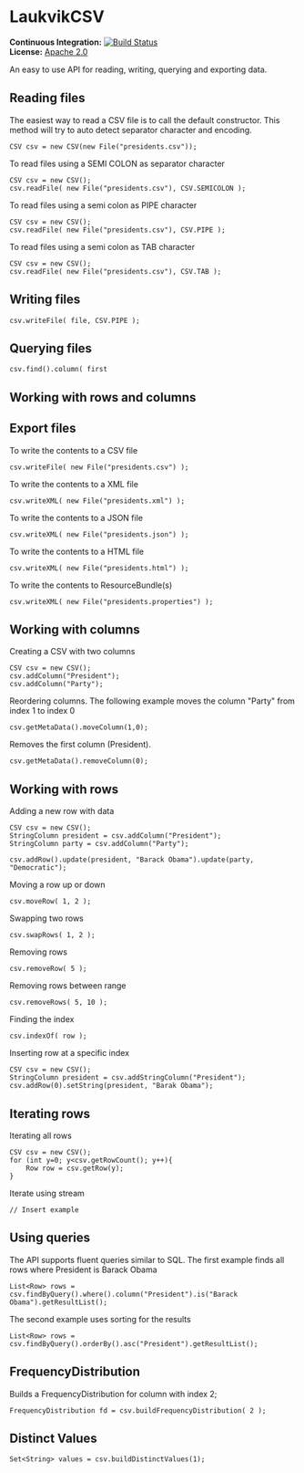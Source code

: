 LaukvikCSV
==========

**Continuous Integration:** [![Build Status](https://travis-ci.org/laukvik/LaukvikCSV.svg?branch=master)](https://travis-ci.org/laukvik/LaukvikCSV) <br/>
**License:** [Apache 2.0](http://www.apache.org/licenses/LICENSE-2.0)<br/>


An easy to use API for reading, writing, querying and exporting data.


## Reading files

The easiest way to read a CSV file is to call the default constructor. This method will try to auto detect separator character and encoding.

    CSV csv = new CSV(new File("presidents.csv"));
    
To read files using a SEMI COLON as separator character

    CSV csv = new CSV();
    csv.readFile( new File("presidents.csv"), CSV.SEMICOLON );

To read files using a semi colon as PIPE character

    CSV csv = new CSV();
    csv.readFile( new File("presidents.csv"), CSV.PIPE );

To read files using a semi colon as TAB character

    CSV csv = new CSV();
    csv.readFile( new File("presidents.csv"), CSV.TAB );

## Writing files

    csv.writeFile( file, CSV.PIPE );

## Querying files

    csv.find().column( first

## Working with rows and columns







## Export files

To write the contents to a CSV file

    csv.writeFile( new File("presidents.csv") );

To write the contents to a XML file

    csv.writeXML( new File("presidents.xml") );

To write the contents to a JSON file

    csv.writeXML( new File("presidents.json") );
    
To write the contents to a HTML file

    csv.writeXML( new File("presidents.html") );
    
To write the contents to ResourceBundle(s)

    csv.writeXML( new File("presidents.properties") );



## Working with columns

Creating a CSV with two columns

    CSV csv = new CSV();
    csv.addColumn("President");
    csv.addColumn("Party");
    
Reordering columns. The following example moves the column "Party" from index 1 to index 0 

    csv.getMetaData().moveColumn(1,0);
    
Removes the first column (President).

    csv.getMetaData().removeColumn(0);

    
    
    

## Working with rows

Adding a new row with data

    CSV csv = new CSV();
    StringColumn president = csv.addColumn("President");
    StringColumn party = csv.addColumn("Party");
    
    csv.addRow().update(president, "Barack Obama").update(party, "Democratic");

Moving a row up or down

    csv.moveRow( 1, 2 );
    
Swapping two rows

    csv.swapRows( 1, 2 );
    
Removing rows

    csv.removeRow( 5 );
    
Removing rows between range

    csv.removeRows( 5, 10 );
    
Finding the index

    csv.indexOf( row );

Inserting row at a specific index

    CSV csv = new CSV();
    StringColumn president = csv.addStringColumn("President");
    csv.addRow(0).setString(president, "Barak Obama");



## Iterating rows

Iterating all rows

    CSV csv = new CSV();
    for (int y=0; y<csv.getRowCount(); y++){
        Row row = csv.getRow(y);
    }

Iterate using stream
    
    // Insert example



## Using queries 

The API supports fluent queries similar to SQL. The first example finds all rows where President is Barack Obama

    List<Row> rows = csv.findByQuery().where().column("President").is("Barack Obama").getResultList();
    
The second example uses sorting for the results
    
    List<Row> rows = csv.findByQuery().orderBy().asc("President").getResultList();



## FrequencyDistribution

Builds a FrequencyDistribution for column with index 2;

    FrequencyDistribution fd = csv.buildFrequencyDistribution( 2 );


## Distinct Values

    Set<String> values = csv.buildDistinctValues(1);



